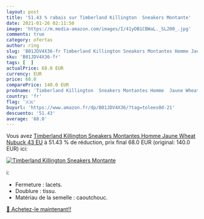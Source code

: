 ```yaml
---
layout: post
title: '51.43 % rabais sur Timberland Killington  Sneakers Montante'
date: 2021-01-26 02:11:50
image: 'https://m.media-amazon.com/images/I/41yDB1CBWaL._SL200_.jpg'
comments: true
category: ofertas
author: ring
slug: 'B01JDV4X36-fr Timberland Killington Sneakers Montantes Homme Jaune Wheat...'
sku: 'B01JDV4X36-fr'
tags: [  ]
actualPrice: 68.0 EUR
currency: EUR
price: 68.0
comparePrice: 140.0 EUR
prodname: 'Timberland Killington  Sneakers Montantes Homme  Jaune Wheat Nubuck  43 EU'
country: 'fr'
flag: '🇫🇷'
buyurl: 'https://www.amazon.fr/dp/B01JDV4X36/?tag=tolees0d-21'
descuento: '51.43'
average: '68.0'
---
```


Vous avez [Timberland Killington  Sneakers Montantes Homme  Jaune Wheat Nubuck  43 EU](https://www.amazon.fr/dp/B01JDV4X36/?tag=tolees0d-21)  à  51.43 % de réduction, prix final  68.0 EUR (original: 140.0 EUR) ici:

[![Timberland Killington  Sneakers Montante](https://m.media-amazon.com/images/I/41yDB1CBWaL._SL200_.jpg)](https://www.amazon.fr/dp/B01JDV4X36/?tag=tolees0d-21)

ℹ️:

- Fermeture : lacets.
- Doublure : tissu.
- Matériau de la semelle : caoutchouc.

[🛒 Achetez-le maintenant!!](https://www.amazon.fr/dp/B01JDV4X36/?tag=tolees0d-21)
